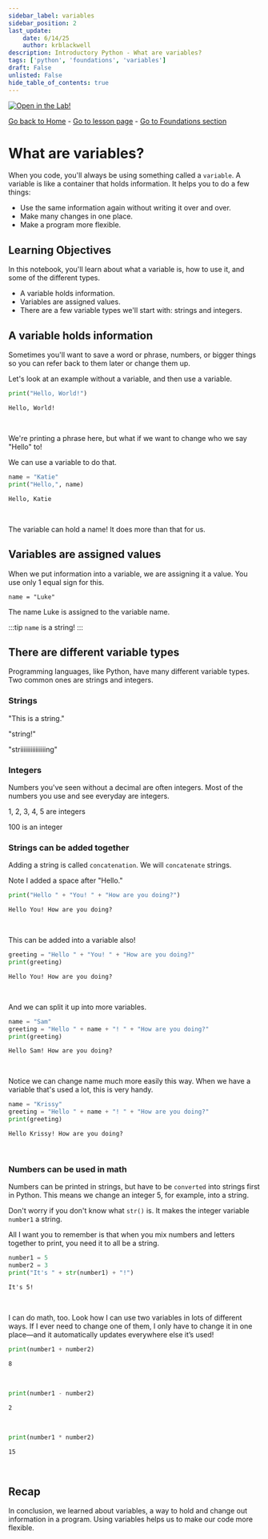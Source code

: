 ```yaml
---
sidebar_label: variables
sidebar_position: 2
last_update:
    date: 6/14/25
    author: krblackwell
description: Introductory Python - What are variables?
tags: ['python', 'foundations', 'variables']
draft: False
unlisted: False
hide_table_of_contents: true
---
```




<!-- markdownlint-disable MD033 MD041 -->
<a href="/lite/lab/index.html?path=python/01-foundations/02-variables.ipynb" target="_blank">
  <img src="https://jupyterlite.rtfd.io/en/latest/_static/badge.svg" alt="Open in the Lab!" />
</a>
<!-- markdownlint-enable MD033 MD041 -->


<!-- markdownlint-disable-next-line MD041 -->
[Go back to Home](/) - [Go to lesson page](/docs/python/foundations/variables) - [Go to Foundations section](/docs/python/foundations)

# What are variables?

When you code, you'll always be using something called a `variable`. A variable is like a container that holds information. It helps you to do a few things:

- Use the same information again without writing it over and over.
- Make many changes in one place.
- Make a program more flexible.

## Learning Objectives

In this notebook, you'll learn about what a variable is, how to use it, and some of the different types.

- A variable holds information.
- Variables are assigned values.
- There are a few variable types we'll start with: strings and integers.

## A variable holds information

Sometimes you'll want to save a word or phrase, numbers, or bigger things so you can refer back to them later or change them up.

Let's look at an example without a variable, and then use a variable.


```python
print("Hello, World!")
```

<!-- markdownlint-disable MD033 MD009 -->
<div class="output-cell">

    Hello, World!  


</div><br/>
<!-- markdownlint-enable MD033 MD009 -->

We're printing a phrase here, but what if we want to change who we say "Hello" to!

We can use a variable to do that.


```python
name = "Katie"
print("Hello,", name)
```

<!-- markdownlint-disable MD033 MD009 -->
<div class="output-cell">

    Hello, Katie  


</div><br/>
<!-- markdownlint-enable MD033 MD009 -->

The variable can hold a name! It does more than that for us.

## Variables are assigned values

When we put information into a variable, we are assigning it a value. You use only 1 equal sign for this.

`name = "Luke"`

The name Luke is assigned to the variable name.

:::tip
`name` is a string!
:::

## There are different variable types

Programming languages, like Python, have many different variable types. Two common ones are strings and integers.

### Strings

"This is a string."

"string!"

"striiiiiiiiiiiiiiing"

### Integers

Numbers you've seen without a decimal are often integers. Most of the numbers you use and see everyday are integers.

1, 2, 3, 4, 5 are integers

100 is an integer

### Strings can be added together

Adding a string is called `concatenation`. We will `concatenate` strings.

Note I added a space after "Hello."


```python
print("Hello " + "You! " + "How are you doing?")
```

<!-- markdownlint-disable MD033 MD009 -->
<div class="output-cell">

    Hello You! How are you doing?  


</div><br/>
<!-- markdownlint-enable MD033 MD009 -->

This can be added into a variable also!


```python
greeting = "Hello " + "You! " + "How are you doing?"
print(greeting)
```

<!-- markdownlint-disable MD033 MD009 -->
<div class="output-cell">

    Hello You! How are you doing?  


</div><br/>
<!-- markdownlint-enable MD033 MD009 -->

And we can split it up into more variables.


```python
name = "Sam"
greeting = "Hello " + name + "! " + "How are you doing?"
print(greeting)
```

<!-- markdownlint-disable MD033 MD009 -->
<div class="output-cell">

    Hello Sam! How are you doing?  


</div><br/>
<!-- markdownlint-enable MD033 MD009 -->

Notice we can change name much more easily this way. When we have a variable that's used a lot, this is very handy.


```python
name = "Krissy"
greeting = "Hello " + name + "! " + "How are you doing?"
print(greeting)
```

<!-- markdownlint-disable MD033 MD009 -->
<div class="output-cell">

    Hello Krissy! How are you doing?  


</div><br/>
<!-- markdownlint-enable MD033 MD009 -->

### Numbers can be used in math

Numbers can be printed in strings, but have to be `converted` into strings first in Python. This means we change an integer 5, for example, into a string.

Don't worry if you don't know what `str()` is. It makes the integer variable `number1` a string.

All I want you to remember is that when you mix numbers and letters together to print, you need it to all be a string.


```python
number1 = 5
number2 = 3
print("It's " + str(number1) + "!")
```

<!-- markdownlint-disable MD033 MD009 -->
<div class="output-cell">

    It's 5!  


</div><br/>
<!-- markdownlint-enable MD033 MD009 -->

I can do math, too. Look how I can use two variables in lots of different ways. If I ever need to change one of them, I only have to change it in one place—and it automatically updates everywhere else it’s used!


```python
print(number1 + number2)
```

<!-- markdownlint-disable MD033 MD009 -->
<div class="output-cell">

    8  


</div><br/>
<!-- markdownlint-enable MD033 MD009 -->


```python
print(number1 - number2)
```

<!-- markdownlint-disable MD033 MD009 -->
<div class="output-cell">

    2  


</div><br/>
<!-- markdownlint-enable MD033 MD009 -->


```python
print(number1 * number2)
```

<!-- markdownlint-disable MD033 MD009 -->
<div class="output-cell">

    15  


</div><br/>
<!-- markdownlint-enable MD033 MD009 -->

## Recap

In conclusion, we learned about variables, a way to hold and change out information in a program.
Using variables helps us to make our code more flexible.
